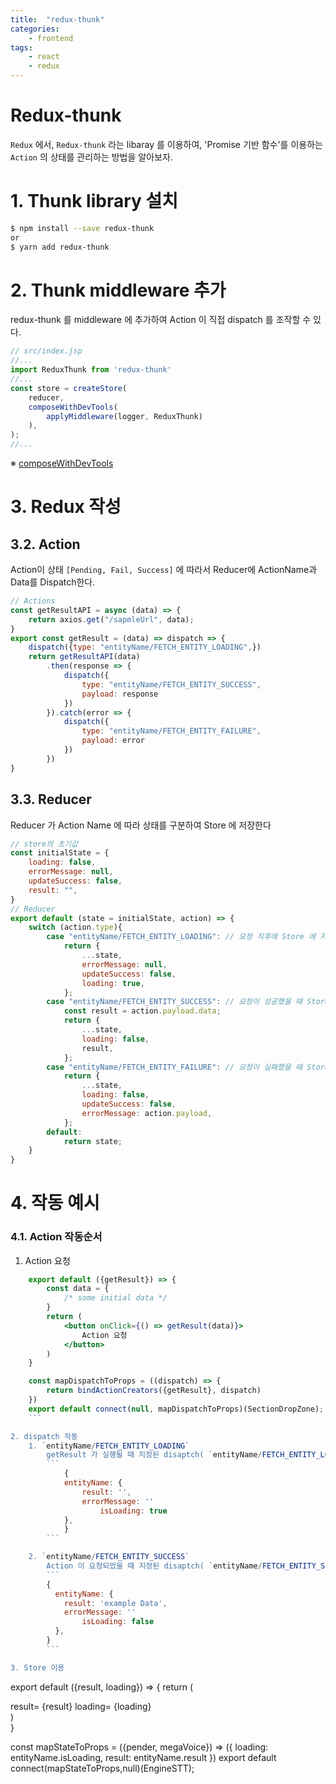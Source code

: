 ```yaml
---
title:  "redux-thunk"
categories:
    - frontend
tags:
    - react
    - redux
---
```


# Redux-thunk

`Redux` 에서, `Redux-thunk` 라는 libaray 를 이용하여, 'Promise 기반 함수'를 이용하는 `Action` 의 상태를 관리하는 방법을 알아보자.

# 1. Thunk library 설치

``` bash
$ npm install --save redux-thunk
or
$ yarn add redux-thunk
```

# 2. Thunk middleware 추가
redux-thunk 를 middleware 에 추가하여 Action 이 직접 dispatch 를 조작할 수 있다.
``` jsx
// src/index.jsp
//...
import ReduxThunk from 'redux-thunk'
//...
const store = createStore(
    reducer,
    composeWithDevTools(
        applyMiddleware(logger, ReduxThunk)
    ),
);
//...
```

※ [composeWithDevTools](https://www.notion.so/ppojin/redux-devtools-redux-middleware-f17922a15192417ab5a381be7ec93c95)

# 3. Redux 작성

## 3.2. Action

Action이 상태 `[Pending, Fail, Success]` 에 따라서 Reducer에 ActionName과 Data를 Dispatch한다.

``` jsx
// Actions
const getResultAPI = async (data) => {
    return axios.get("/sapmleUrl", data);
}
export const getResult = (data) => dispatch => {
    dispatch({type: "entityName/FETCH_ENTITY_LOADING",})
    return getResultAPI(data)
        .then(response => {
            dispatch({
                type: "entityName/FETCH_ENTITY_SUCCESS",
                payload: response
            })
        }).catch(error => {
            dispatch({
                type: "entityName/FETCH_ENTITY_FAILURE",
                payload: error
            })
        })
}
```

## 3.3. Reducer

Reducer 가 Action Name 에 따라 상태를 구분하여 Store 에 저장한다

``` jsx
// store의 초기값
const initialState = {
    loading: false,
    errorMessage: null,
    updateSuccess: false,
    result: "",
}
// Reducer
export default (state = initialState, action) => {
    switch (action.type){
        case "entityName/FETCH_ENTITY_LOADING": // 요청 직후에 Store 에 저장되는 값
            return {
                ...state,
                errorMessage: null,
                updateSuccess: false,
                loading: true,
            };
        case "entityName/FETCH_ENTITY_SUCCESS": // 요청이 성공했을 때 Store 에 저장되는 값
            const result = action.payload.data;
            return {
                ...state,
                loading: false,
                result,
            };
        case "entityName/FETCH_ENTITY_FAILURE": // 요청이 실패했을 때 Store 에 저장되는 값
            return {
                ...state,
                loading: false,
                updateSuccess: false,
                errorMessage: action.payload,
            };
        default:
            return state;
    }
}
```

# 4. 작동 예시

### 4.1. Action 작동순서

1. Action 요청

    

``` jsx
    export default ({getResult}) => {
    	const data = {
    		/* some initial data */
    	}
    	return (
    		<button onClick={() => getResult(data)}>
    			Action 요청
    		</button>
    	)
    }

    const mapDispatchToProps = ((dispatch) => {
        return bindActionCreators({getResult}, dispatch)
    })
    export default connect(null, mapDispatchToProps)(SectionDropZone);
    ```

2. dispatch 작동
    1. `entityName/FETCH_ENTITY_LOADING`
        getResult 가 실행될 때 지정된 disaptch( `entityName/FETCH_ENTITY_LOADING` )가 reducer 에 전달
        ```
            {
            entityName: {
                result: '',
                errorMessage: ''
                    isLoading: true
            },
            }
        ```

    2. `entityName/FETCH_ENTITY_SUCCESS`
        Action 이 요청되었을 때 지정된 disaptch( `entityName/FETCH_ENTITY_SUCCESS` )가 reducer 에 전달
        ```
        {
          entityName: {
            result: 'example Data',
            errorMessage: ''
        		isLoading: false
          },
        }
        ```

3. Store 이용
```
export default ({result, loading}) => {
    return (
        <div>
            result= {result}
            loading= {loading}
        </div>
    )	
}

const mapStateToProps = ({pender, megaVoice}) => ({
    loading: entityName.isLoading,
    result: entityName.result
})
export default connect(mapStateToProps,null)(EngineSTT);
```
